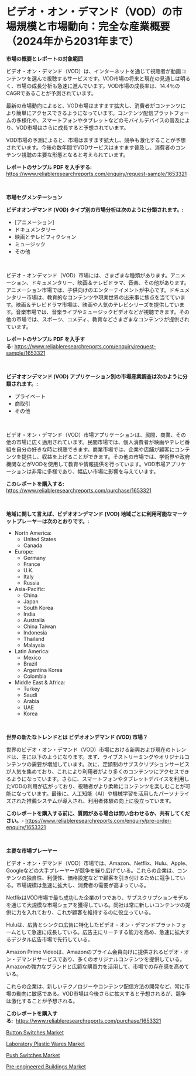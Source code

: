 <p><h1>ビデオ・オン・デマンド（VOD）の市場規模と市場動向：完全な産業概要（2024年から2031年まで）</h1></p><p><strong>市場の概要とレポートの対象範囲</strong></p>
<p><p>ビデオ・オン・デマンド（VOD）は、インターネットを通じて視聴者が動画コンテンツを選んで視聴するサービスです。VOD市場の将来と現在の見通しは明るく、市場の成長分析も急速に進んでいます。VOD市場の成長率は、14.4％のCAGRであることが予測されています。</p><p>最新の市場動向によると、VOD市場はますます拡大し、消費者がコンテンツにより簡単にアクセスできるようになっています。コンテンツ配信プラットフォームの多様化や、スマートフォンやタブレットなどのモバイルデバイスの普及により、VOD市場はさらに成長すると予想されています。</p><p>VOD市場の予測によると、市場はますます拡大し、競争も激化することが予想されています。今後の数年間でVODサービスはますます普及し、消費者のコンテンツ視聴の主要な形態となると考えられています。</p></p>
<p><strong>レポートのサンプル PDF を入手する:</strong> <a href="https://www.reliableresearchreports.com/enquiry/request-sample/1653321">https://www.reliableresearchreports.com/enquiry/request-sample/1653321</a></p>
<p>&nbsp;</p>
<p><strong>市場セグメンテーション</strong></p>
<p><strong>ビデオオンデマンド (VOD) タイプ別の市場分析は次のように分類されます。:</strong></p>
<p><ul><li>[アニメーション]</li><li>ドキュメンタリー</li><li>映画とテレビフィクション</li><li>ミュージック</li><li>その他</li></ul></p>
<p>&nbsp;</p>
<p><p>ビデオ・オンデマンド（VOD）市場には、さまざまな種類があります。アニメーション、ドキュメンタリー、映画＆テレビドラマ、音楽、その他があります。アニメーション市場では、子供向けのエンターテイメントが中心です。ドキュメンタリー市場は、教育的なコンテンツや現実世界の出来事に焦点を当てています。映画＆テレビドラマ市場は、映画や人気のテレビシリーズを提供しています。音楽市場では、音楽ライブやミュージックビデオなどが視聴できます。その他の市場では、スポーツ、コメディ、教育などさまざまなコンテンツが提供されています。</p></p>
<p><strong>レポートのサンプル PDF を入手する:</strong>&nbsp;<a href="https://www.reliableresearchreports.com/enquiry/request-sample/1653321">https://www.reliableresearchreports.com/enquiry/request-sample/1653321</a></p>
<p>&nbsp;</p>
<p><strong> ビデオオンデマンド (VOD) アプリケーション別の市場産業調査は次のように分類されます。:</strong></p>
<p><ul><li>プライベート</li><li>商取引</li><li>その他</li></ul></p>
<p>&nbsp;</p>
<p><p>ビデオ・オン・デマンド（VOD）市場アプリケーションは、民間、商業、その他の市場に広く適用されています。民間市場では、個人消費者が映画やテレビ番組を自分の好きな時に視聴できます。商業市場では、企業や店舗が顧客にコンテンツを提供し、収益を上げることができます。その他の市場では、学術界や政府機関などがVODを使用して教育や情報提供を行っています。VOD市場アプリケーションは非常に多様であり、幅広い市場に影響を与えています。</p></p>
<p><strong>このレポートを購入する:</strong>&nbsp; <a href="https://www.reliableresearchreports.com/purchase/1653321">https://www.reliableresearchreports.com/purchase/1653321</a></p>
<p>&nbsp;</p>
<p><strong>地域に関して言えば、ビデオオンデマンド (VOD) 地域ごとに利用可能なマーケットプレーヤーは次のとおりです。:</strong></p>
<p><ul>
    <li>
        North America:
        <ul>
            <li>United States</li>
            <li>Canada</li>
        </ul>
    </li>
    <li>
        Europe:
        <ul>
            <li>Germany</li>
            <li>France</li>
            <li>U.K.</li>
            <li>Italy</li>
            <li>Russia</li>
        </ul>
    </li>
    <li>
        Asia-Pacific:
        <ul>
            <li>China</li>
            <li>Japan</li>
            <li>South Korea</li>
            <li>India</li>
            <li>Australia</li>
            <li>China Taiwan</li>
            <li>Indonesia</li>
            <li>Thailand</li>
            <li>Malaysia</li>
        </ul>
    </li>
    <li>
        Latin America:
        <ul>
            <li>Mexico</li>
            <li>Brazil</li>
            <li>Argentina Korea</li>
            <li>Colombia</li>
        </ul>
    </li>
    <li>
        Middle East & Africa:
        <ul>
            <li>Turkey</li>
            <li>Saudi</li>
            <li>Arabia</li>
            <li>UAE</li>
            <li>Korea</li>
        </ul>
    </li>
    </ul></p>
<p>&nbsp;</p>
<p><strong>世界の新たなトレンドとは ビデオオンデマンド (VOD) 市場？</strong></p>
<p><p>世界のビデオ・オン・デマンド（VOD）市場における新興および現在のトレンドは、主に以下のようになります。まず、ライブストリーミングやオリジナルコンテンツの需要が増加しています。次に、定額制のサブスクリプションサービスが人気を集めており、これにより利用者がより多くのコンテンツにアクセスできるようになっています。さらに、スマートフォンやタブレットデバイスを利用したVODの利用が広がっており、視聴者がより柔軟にコンテンツを楽しむことが可能になっています。最後に、人工知能（AI）や機械学習を活用したパーソナライズされた推薦システムが導入され、利用者体験の向上に役立っています。</p></p>
<p><strong>このレポートを購入する前に、質問がある場合は問い合わせるか、共有してください。</strong>- <a href="https://www.reliableresearchreports.com/enquiry/pre-order-enquiry/1653321">https://www.reliableresearchreports.com/enquiry/pre-order-enquiry/1653321</a></p>
<p>&nbsp;</p>
<p><strong>主要な市場プレーヤー</strong></p>
<p><p>ビデオ・オン・デマンド（VOD）市場では、Amazon、Netflix、Hulu、Apple、Googleなどの大手プレーヤーが競争を繰り広げている。これらの企業は、コンテンツの独自性、利便性、価格設定などで顧客を引き付けるために競争している。市場規模は急速に拡大し、消費者の需要が高まっている。</p><p>NetflixはVOD市場で最も成功した企業の1つであり、サブスクリプションモデルを通じて大規模な市場シェアを獲得している。同社は常に新しいコンテンツの提供に力を入れており、これが顧客を維持するのに役立っている。</p><p>Huluは、広告とシンクロ広告に特化したビデオ・オン・デマンドプラットフォームとして急速に成長している。広告主にリーチする能力を高め、急速に拡大するデジタル広告市場で先行している。</p><p>Amazon Prime Videoは、Amazonのプライム会員向けに提供されるビデオ・オン・デマンドサービスであり、多くのオリジナルコンテンツを提供している。Amazonの強力なブランドと広範な購買力を活用して、市場での存在感を高めている。</p><p>これらの企業は、新しいテクノロジーやコンテンツ配信方法の開発など、常に市場の動向に敏感である。VOD市場は今後さらに拡大すると予想されるが、競争は激化することが予想される。</p></p>
<p><strong>このレポートを購入する:</strong>&nbsp;&nbsp;<a href="https://www.reliableresearchreports.com/purchase/1653321">https://www.reliableresearchreports.com/purchase/1653321</a></p>
<p><p><a href="https://github.com/jerrycopelandthomaswsqd8q/Market-Research-Report-List-2/blob/main/button-switches-market.md">Button Switches Market</a></p><p><a href="https://www.linkedin.com/pulse/global-laboratory-plastic-wares-market-types-applications-major-dyare?trackingId=%2BH1RNKGtebPJK%2FzKRpFf4w%3D%3D">Laboratory Plastic Wares Market</a></p><p><a href="https://github.com/yoshih12/Market-Research-Report-List-2/blob/main/push-switches-market.md">Push Switches Market</a></p><p><a href="https://www.linkedin.com/pulse/pre-engineered-buildings-market-share-amp-new-trends-analysis-dp0ie?trackingId=cXFxOdQN99%2BCyibDg2fdNw%3D%3D">Pre-engineered Buildings Market</a></p></p>